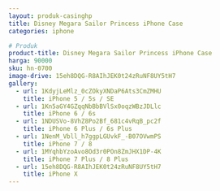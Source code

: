 ```yaml
---
layout: produk-casinghp
title: Disney Megara Sailor Princess iPhone Case
categories: iphone

# Produk
product-title: Disney Megara Sailor Princess iPhone Case
harga: 90000
sku: hn-0700
image-drive: 15eh8DQG-R8AIhJEK0t24zRuNF8UY5tH7
gallery:
  - url: 1KdyjLeMlz_0cZOkyXNDaP6Ats3CmZMHU
    title: iPhone 5 / 5s / SE
  - url: 1Kn5aGY4GZqqNbBbBVlSx0oqzWBzJDLlc
    title: iPhone 6 / 6s
  - url: 1NDUSVo-8VhZ8Po2Bf_681c4vRqB_pc2f
    title: iPhone 6 Plus / 6s Plus
  - url: 1NenM_Vbll_h7ggpLGUvkF_-B07OVwmPS
    title: iPhone 7 / 8
  - url: 1MYqhbYzoAvo8Od3r0POn8ZmJHX1DP-4K
    title: iPhone 7 Plus / 8 Plus
  - url: 15eh8DQG-R8AIhJEK0t24zRuNF8UY5tH7
    title: iPhone X
---
```

